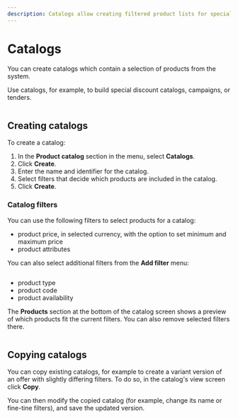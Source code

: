 ```yaml
---
description: Catalogs allow creating filtered product lists for special purposes, for example promos, campaigns, or tenders.
---
```


# Catalogs

You can create catalogs which contain a selection of products from the system.

Use catalogs, for example, to build special discount catalogs, campaigns, or tenders.

![]()

## Creating catalogs

To create a catalog:

1. In the **Product catalog** section in the menu, select **Catalogs**.
2. Click **Create**.
3. Enter the name and identifier for the catalog.
4. Select filters that decide which products are included in the catalog.
5. Click **Create**.

### Catalog filters

You can use the following filters to select products for a catalog:

- product price, in selected currency, with the option to set minimum and maximum price
- product attributes

You can also select additional filters from the **Add filter** menu:

![]()

- product type
- product code
- product availability

The **Products** section at the bottom of the catalog screen shows a preview of which products fit the current filters.
You can also remove selected filters there.

![]()

## Copying catalogs

You can copy existing catalogs, for example to create a variant version of an offer with slightly differing filters.
To do so, in the catalog's view screen click **Copy**.

You can then modify the copied catalog (for example, change its name or fine-tine filters), and save the updated version.
